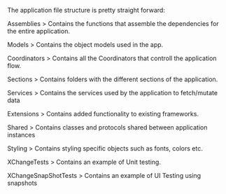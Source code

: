 The application file structure is pretty straight forward:

Assemblies > 
    Contains the functions that assemble the dependencies for the entire application.

Models > 
    Contains the object models used in the app.

Coordinators > 
    Contains all the Coordinators that controll the application flow.

Sections > 
    Contains folders with the different sections of the application.

Services > 
    Contains the services used by the application to fetch/mutate data

Extensions > 
    Contains added functionality to existing frameworks.
    
Shared >
    Contains classes and protocols shared between application instances

Styling >
    Contains styling specific objects such as fonts, colors etc.

XChangeTests >
    Contains an example of Unit testing.
    
XChangeSnapShotTests > 
    Contains an example of UI Testing using snapshots


